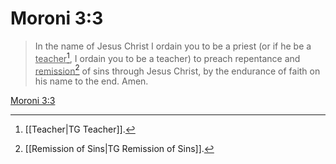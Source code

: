 # Moroni 3:3

> In the name of Jesus Christ I ordain you to be a priest (or if he be a <u>teacher</u>[^a], I ordain you to be a teacher) to preach repentance and <u>remission</u>[^b] of sins through Jesus Christ, by the endurance of faith on his name to the end. Amen.

[Moroni 3:3](https://www.churchofjesuschrist.org/study/scriptures/bofm/moro/3?lang=eng&id=p3#p3)


[^a]: [[Teacher|TG Teacher]].  
[^b]: [[Remission of Sins|TG Remission of Sins]].  
